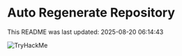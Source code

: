 # Auto Regenerate Repository

This README was last updated: 2025-08-20 06:14:43

 ![TryHackMe](https://tryhackme.com/badge/533634)